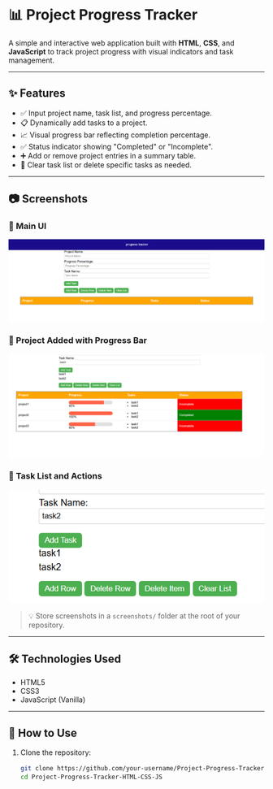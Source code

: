 # 📊 Project Progress Tracker

A simple and interactive web application built with **HTML**, **CSS**, and **JavaScript** to track project progress with visual indicators and task management.

---

## ✨ Features

- ✅ Input project name, task list, and progress percentage.
- 📋 Dynamically add tasks to a project.
- 📈 Visual progress bar reflecting completion percentage.
- ✅ Status indicator showing "Completed" or "Incomplete".
- ➕ Add or remove project entries in a summary table.
- 🧹 Clear task list or delete specific tasks as needed.

---

## 📷 Screenshots

### 🔹 Main UI
![Main UI](output/main_page.png)

### 🔹 Project Added with Progress Bar
![Project Row](output/progress_tracker.png)

### 🔹 Task List and Actions
![Task List](output/task_tracker.png)

> 💡 Store screenshots in a `screenshots/` folder at the root of your repository.

---

## 🛠️ Technologies Used

- HTML5
- CSS3
- JavaScript (Vanilla)

---

## 🚀 How to Use

1. Clone the repository:
   ```bash
   git clone https://github.com/your-username/Project-Progress-Tracker-HTML-CSS-JS.git
   cd Project-Progress-Tracker-HTML-CSS-JS

